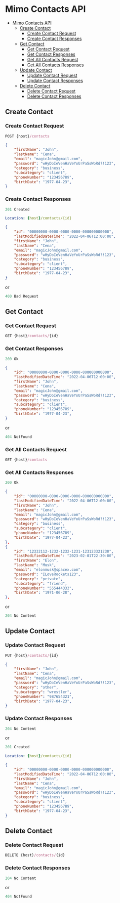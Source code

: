 # Mimo Contacts API

- [Mimo Contacts API](#mimo-contacts-api)
  - [Create Contact](#create-contact)
    - [Create Contact Request](#create-contact-request)
    - [Create Contact Responses](#create-contact-responses)
  - [Get Contact](#get-contact)
    - [Get Contact Request](#get-contact-request)
    - [Get Contact Responses](#get-contact-responses)
    - [Get All Contacts Request](#get-all-contacts-request)
    - [Get All Contacts Responses](#get-all-contacts-responses)
  - [Update Contact](#update-contact)
    - [Update Contact Request](#update-contact-request)
    - [Update Contact Responses](#update-contact-responses)
  - [Delete Contact](#delete-contact)
    - [Delete Contact Request](#delete-contact-request)
    - [Delete Contact Responses](#delete-contact-responses)

## Create Contact

### Create Contact Request

```js
POST {host}/contacts
```

```json
{
    "firstName": "John",
    "lastName": "Cena",
    "email": "magicJohn@gmail.com",
    "password": "wHyDoIeVenHaVeYoUrPaSsWoRd?!123",
    "category": "business",
    "subcategory": "client",
    "phoneNumber": "123456789",
    "birthDate": "1977-04-23",
}
```

### Create Contact Responses

```js
201 Created
```

```yml
Location: {host}/contacts/{id}
```

```json
{
    "id": "00000000-0000-0000-0000-000000000000",
    "lastModifiedDateTime": "2022-04-06T12:00:00",
    "firstName": "John",
    "lastName": "Cena",
    "email": "magicJohn@gmail.com",
    "password": "wHyDoIeVenHaVeYoUrPaSsWoRd?!123",
    "category": "business",
    "subcategory": "client",
    "phoneNumber": "123456789",
    "birthDate": "1977-04-23",
}
```

or

```js
400 Bad Request
```

## Get Contact

### Get Contact Request

```js
GET {host}/contacts/{id}
```

### Get Contact Responses

```js
200 Ok
```

```json
{
    "id": "00000000-0000-0000-0000-000000000000",
    "lastModifiedDateTime": "2022-04-06T12:00:00",
    "firstName": "John",
    "lastName": "Cena",
    "email": "magicJohn@gmail.com",
    "password": "wHyDoIeVenHaVeYoUrPaSsWoRd?!123",
    "category": "business",
    "subcategory": "client",
    "phoneNumber": "123456789",
    "birthDate": "1977-04-23",
}
```

or

```js
404 NotFound
```

### Get All Contacts Request

```js
GET {host}/contacts
```

### Get All Contacts Responses

```js
200 Ok
```

```json
{
    "id": "00000000-0000-0000-0000-000000000000",
    "lastModifiedDateTime": "2022-04-06T12:00:00",
    "firstName": "John",
    "lastName": "Cena",
    "email": "magicJohn@gmail.com",
    "password": "wHyDoIeVenHaVeYoUrPaSsWoRd?!123",
    "category": "business",
    "subcategory": "client",
    "phoneNumber": "123456789",
    "birthDate": "1977-04-23",
},
{
    "id": "12332112-1232-1232-1231-123123321230",
    "lastModifiedDateTime": "2023-02-01T22:30:00",
    "firstName": "Elon",
    "lastName": "Musk",
    "email": "elonmusk@spacex.com",
    "password": "ILoveRockets123",
    "category": "private",
    "subcategory": "friend",
    "phoneNumber": "555444333",
    "birthDate": "1971-06-28",
},
```

or

```js
204 No Content
```

## Update Contact

### Update Contact Request

```js
PUT {host}/contacts/{id}
```

```json
{
    "firstName": "John",
    "lastName": "Cena",
    "email": "magicJohn@gmail.com",
    "password": "wHyDoIeVenHaVeYoUrPaSsWoRd?!123",
    "category": "other",
    "subcategory": "wrestler",
    "phoneNumber": "987654321",
    "birthDate": "1977-04-23",
}
```

### Update Contact Responses

```js
204 No Content
```

or

```js
201 Created
```

```yml
Location: {host}/contacts/{id}
```

```json
{
    "id": "00000000-0000-0000-0000-000000000000",
    "lastModifiedDateTime": "2022-04-06T12:00:00",
    "firstName": "John",
    "lastName": "Cena",
    "email": "magicJohn@gmail.com",
    "password": "wHyDoIeVenHaVeYoUrPaSsWoRd?!123",
    "category": "business",
    "subcategory": "client",
    "phoneNumber": "123456789",
    "birthDate": "1977-04-23",
}
```

## Delete Contact

### Delete Contact Request

```js
DELETE {host}/contacts/{id}
```

### Delete Contact Responses

```js
204 No Content
```

or

```js
404 NotFound
```
